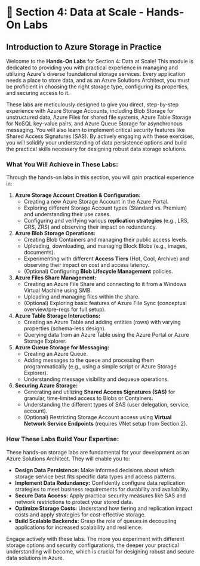# 💾 Section 4: Data at Scale - Hands-On Labs

## Introduction to Azure Storage in Practice

Welcome to the **Hands-On Labs** for Section 4: Data at Scale! This module is dedicated to providing you with practical experience in managing and utilizing Azure's diverse foundational storage services. Every application needs a place to store data, and as an Azure Solutions Architect, you must be proficient in choosing the right storage type, configuring its properties, and securing access to it.

These labs are meticulously designed to give you direct, step-by-step experience with Azure Storage Accounts, including Blob Storage for unstructured data, Azure Files for shared file systems, Azure Table Storage for NoSQL key-value pairs, and Azure Queue Storage for asynchronous messaging. You will also learn to implement critical security features like Shared Access Signatures (SAS). By actively engaging with these exercises, you will solidify your understanding of data persistence options and build the practical skills necessary for designing robust data storage solutions.

### What You Will Achieve in These Labs:

Through the hands-on labs in this section, you will gain practical experience in:

1.  **Azure Storage Account Creation & Configuration:**
    * Creating a new Azure Storage Account in the Azure Portal.
    * Exploring different Storage Account types (Standard vs. Premium) and understanding their use cases.
    * Configuring and verifying various **replication strategies** (e.g., LRS, GRS, ZRS) and observing their impact on redundancy.
2.  **Azure Blob Storage Operations:**
    * Creating Blob Containers and managing their public access levels.
    * Uploading, downloading, and managing Block Blobs (e.g., images, documents).
    * Experimenting with different **Access Tiers** (Hot, Cool, Archive) and observing their impact on cost and access latency.
    * (Optional) Configuring **Blob Lifecycle Management** policies.
3.  **Azure Files Share Management:**
    * Creating an Azure File Share and connecting to it from a Windows Virtual Machine using SMB.
    * Uploading and managing files within the share.
    * (Optional) Exploring basic features of Azure File Sync (conceptual overview/pre-reqs for full setup).
4.  **Azure Table Storage Interactions:**
    * Creating an Azure Table and adding entities (rows) with varying properties (schema-less design).
    * Querying data from an Azure Table using the Azure Portal or Azure Storage Explorer.
5.  **Azure Queue Storage for Messaging:**
    * Creating an Azure Queue.
    * Adding messages to the queue and processing them programmatically (e.g., using a simple script or Azure Storage Explorer).
    * Understanding message visibility and dequeue operations.
6.  **Securing Azure Storage:**
    * Generating and utilizing **Shared Access Signatures (SAS)** for granular, time-limited access to Blobs or Containers.
    * Understanding the different types of SAS (user delegation, service, account).
    * (Optional) Restricting Storage Account access using **Virtual Network Service Endpoints** (requires VNet setup from Section 2).

### How These Labs Build Your Expertise:

These hands-on storage labs are fundamental for your development as an Azure Solutions Architect. They will enable you to:

* **Design Data Persistence:** Make informed decisions about which storage service best fits specific data types and access patterns.
* **Implement Data Redundancy:** Confidently configure data replication strategies to meet business requirements for durability and availability.
* **Secure Data Access:** Apply practical security measures like SAS and network restrictions to protect your stored data.
* **Optimize Storage Costs:** Understand how tiering and replication impact costs and apply strategies for cost-effective storage.
* **Build Scalable Backends:** Grasp the role of queues in decoupling applications for increased scalability and resilience.

Engage actively with these labs. The more you experiment with different storage options and security configurations, the deeper your practical understanding will become, which is crucial for designing robust and secure data solutions in Azure.